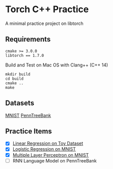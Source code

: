 # Torch C++ Practice
A minimal practice project on libtorch

## Requirements
```
cmake >= 3.0.0
libtorch == 1.7.0
```

Build and Test on Mac OS with Clang++ (C++ 14)
```
mkdir build
cd build
cmake ..
make
```

## Datasets
[MNIST](http://yann.lecun.com/exdb/mnist/)
[PennTreeBank](https://github.com/wojzaremba/lstm/tree/master/data)

## Practice Items
- [x] [Linear Regression on Toy Dataset](./linear_regression.cpp)
- [x] [Logistic Regression on MNIST](./logistic_regression.cpp)
- [x] [Multiple Layer Perceptron on MNIST](./mlp/)
- [ ] RNN Language Model on PennTreeBank 
